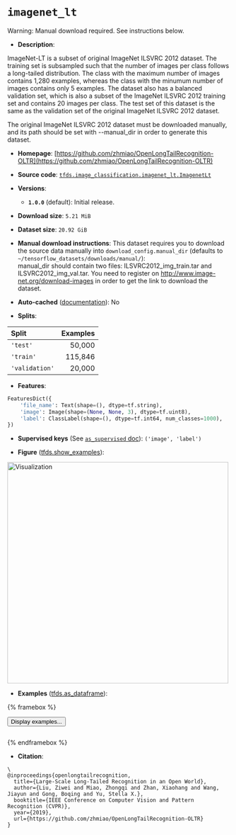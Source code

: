 <div itemscope itemtype="http://schema.org/Dataset">
  <div itemscope itemprop="includedInDataCatalog" itemtype="http://schema.org/DataCatalog">
    <meta itemprop="name" content="TensorFlow Datasets" />
  </div>
  <meta itemprop="name" content="imagenet_lt" />
  <meta itemprop="description" content="ImageNet-LT is a subset of original ImageNet ILSVRC 2012 dataset.&#10;The training set is subsampled such that the number of images per class&#10;follows a long-tailed distribution. The class with the maximum number of images&#10;contains 1,280 examples, whereas the class with the minumum number of images&#10;contains only 5 examples. The dataset also has a balanced validation set,&#10;which is also a subset of the ImageNet ILSVRC 2012 training set and contains&#10;20 images per class. The test set of this dataset is the same as the validation&#10;set of the original ImageNet ILSVRC 2012 dataset.&#10;&#10;The original ImageNet ILSVRC 2012 dataset must be downloaded manually, and&#10;its path should be set with --manual_dir in order to generate this dataset.&#10;&#10;To use this dataset:&#10;&#10;```python&#10;import tensorflow_datasets as tfds&#10;&#10;ds = tfds.load(&#x27;imagenet_lt&#x27;, split=&#x27;train&#x27;)&#10;for ex in ds.take(4):&#10;  print(ex)&#10;```&#10;&#10;See [the guide](https://www.tensorflow.org/datasets/overview) for more&#10;informations on [tensorflow_datasets](https://www.tensorflow.org/datasets).&#10;&#10;&lt;img src=&quot;https://storage.googleapis.com/tfds-data/visualization/fig/imagenet_lt-1.0.0.png&quot; alt=&quot;Visualization&quot; width=&quot;500px&quot;&gt;&#10;&#10;" />
  <meta itemprop="url" content="https://www.tensorflow.org/datasets/catalog/imagenet_lt" />
  <meta itemprop="sameAs" content="https://github.com/zhmiao/OpenLongTailRecognition-OLTR" />
  <meta itemprop="citation" content="\&#10;@inproceedings{openlongtailrecognition,&#10;  title={Large-Scale Long-Tailed Recognition in an Open World},&#10;  author={Liu, Ziwei and Miao, Zhongqi and Zhan, Xiaohang and Wang, Jiayun and Gong, Boqing and Yu, Stella X.},&#10;  booktitle={IEEE Conference on Computer Vision and Pattern Recognition (CVPR)},&#10;  year={2019},&#10;  url={https://github.com/zhmiao/OpenLongTailRecognition-OLTR}&#10;}" />
</div>

# `imagenet_lt`


Warning: Manual download required. See instructions below.

*   **Description**:

ImageNet-LT is a subset of original ImageNet ILSVRC 2012 dataset. The training
set is subsampled such that the number of images per class follows a long-tailed
distribution. The class with the maximum number of images contains 1,280
examples, whereas the class with the minumum number of images contains only 5
examples. The dataset also has a balanced validation set, which is also a subset
of the ImageNet ILSVRC 2012 training set and contains 20 images per class. The
test set of this dataset is the same as the validation set of the original
ImageNet ILSVRC 2012 dataset.

The original ImageNet ILSVRC 2012 dataset must be downloaded manually, and its
path should be set with --manual_dir in order to generate this dataset.

*   **Homepage**:
    [https://github.com/zhmiao/OpenLongTailRecognition-OLTR](https://github.com/zhmiao/OpenLongTailRecognition-OLTR)

*   **Source code**:
    [`tfds.image_classification.imagenet_lt.ImagenetLt`](https://github.com/tensorflow/datasets/tree/master/tensorflow_datasets/image_classification/imagenet_lt/imagenet_lt.py)

*   **Versions**:

    *   **`1.0.0`** (default): Initial release.

*   **Download size**: `5.21 MiB`

*   **Dataset size**: `20.92 GiB`

*   **Manual download instructions**: This dataset requires you to
    download the source data manually into `download_config.manual_dir`
    (defaults to `~/tensorflow_datasets/downloads/manual/`):<br/>
    manual_dir should contain two files: ILSVRC2012_img_train.tar and
    ILSVRC2012_img_val.tar.
    You need to register on http://www.image-net.org/download-images in order
    to get the link to download the dataset.

*   **Auto-cached**
    ([documentation](https://www.tensorflow.org/datasets/performances#auto-caching)):
    No

*   **Splits**:

Split          | Examples
:------------- | -------:
`'test'`       | 50,000
`'train'`      | 115,846
`'validation'` | 20,000

*   **Features**:

```python
FeaturesDict({
    'file_name': Text(shape=(), dtype=tf.string),
    'image': Image(shape=(None, None, 3), dtype=tf.uint8),
    'label': ClassLabel(shape=(), dtype=tf.int64, num_classes=1000),
})
```

*   **Supervised keys** (See
    [`as_supervised` doc](https://www.tensorflow.org/datasets/api_docs/python/tfds/load#args)):
    `('image', 'label')`

*   **Figure**
    ([tfds.show_examples](https://www.tensorflow.org/datasets/api_docs/python/tfds/visualization/show_examples)):

<img src="https://storage.googleapis.com/tfds-data/visualization/fig/imagenet_lt-1.0.0.png" alt="Visualization" width="500px">

*   **Examples**
    ([tfds.as_dataframe](https://www.tensorflow.org/datasets/api_docs/python/tfds/as_dataframe)):

<!-- mdformat off(HTML should not be auto-formatted) -->

{% framebox %}

<button id="displaydataframe">Display examples...</button>
<div id="dataframecontent" style="overflow-x:auto"></div>
<script>
const url = "https://storage.googleapis.com/tfds-data/visualization/dataframe/imagenet_lt-1.0.0.html";
const dataButton = document.getElementById('displaydataframe');
dataButton.addEventListener('click', async () => {
  // Disable the button after clicking (dataframe loaded only once).
  dataButton.disabled = true;

  const contentPane = document.getElementById('dataframecontent');
  try {
    const response = await fetch(url);
    // Error response codes don't throw an error, so force an error to show
    // the error message.
    if (!response.ok) throw Error(response.statusText);

    const data = await response.text();
    contentPane.innerHTML = data;
  } catch (e) {
    contentPane.innerHTML =
        'Error loading examples. If the error persist, please open '
        + 'a new issue.';
  }
});
</script>

{% endframebox %}

<!-- mdformat on -->

*   **Citation**:

```
\
@inproceedings{openlongtailrecognition,
  title={Large-Scale Long-Tailed Recognition in an Open World},
  author={Liu, Ziwei and Miao, Zhongqi and Zhan, Xiaohang and Wang, Jiayun and Gong, Boqing and Yu, Stella X.},
  booktitle={IEEE Conference on Computer Vision and Pattern Recognition (CVPR)},
  year={2019},
  url={https://github.com/zhmiao/OpenLongTailRecognition-OLTR}
}
```

